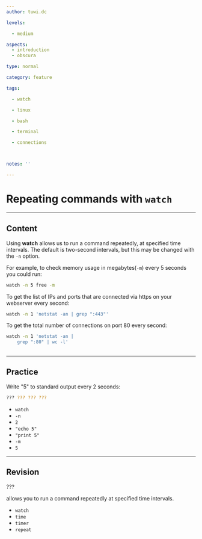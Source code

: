 ```yaml
---
author: tuwi.dc

levels:

  - medium

aspects:
  - introduction
  - obscura

type: normal

category: feature

tags:

  - watch

  - linux

  - bash

  - terminal

  - connections



notes: ''

---
```


# Repeating commands with `watch`

---
## Content

Using **watch** allows us to run a command repeatedly, at specified time intervals.
The default is two-second intervals, but this may be changed with the `-n` option.

For example, to check memory usage in megabytes(`-m`) every 5 seconds you could run:
```bash
watch -n 5 free -m
```

To get the list of IPs and ports that are connected via https on your webserver every second: 
```bash
watch -n 1 'netstat -an | grep ":443"'
```
To get the total number of connections on port 80 every second: 
```bash
watch -n 1 'netstat -an | 
    grep ":80" | wc -l'
 
```

---
## Practice

Write "5" to standard output every 2 seconds:
```bash
??? ??? ??? ???
```

* `watch`
* `-n`
* `2`
* `"echo 5"`
* `"print 5"`
* `-m`
* `5`

---
## Revision

??? 

allows you to run a command repeatedly at specified time intervals.

* `watch` 
* `time` 
* `timer` 
* `repeat`

 
